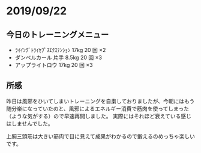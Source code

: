 # 2019/09/22

## 今日のトレーニングメニュー

- ﾗｲｲﾝｸﾞﾄﾗｲｾﾌﾟｽｴｸｽﾃﾝｼｮﾝ 17kg 20 回 ×2
- ダンベルカール 片手 8.5kg 20 回 ×3
- アップライトロウ 17kg 20 回 ×3

## 所感

昨日は風邪をひいてしまいトレーニングを自粛しておりましたが、今朝にはもう随分楽になっていたのと、風邪によるエネルギー消費で筋肉を使ってしまった（ような気がする）ので早速再開しました。
実際にはそれほど衰えている感じはしませんでした。

上腕三頭筋は大きい筋肉で目に見えて成果がわかるので鍛えるのめっちゃ楽しいです。
